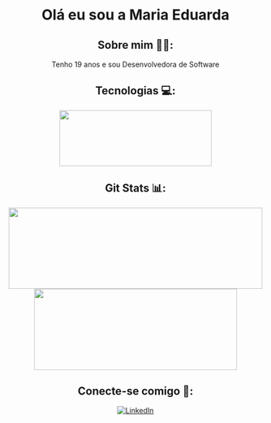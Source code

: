 <div align=center>

# Olá eu sou a Maria Eduarda
## Sobre mim 👩🏾:
<p>Tenho 19 anos e sou Desenvolvedora de Software</p>
 
## Tecnologias 💻:
<div align=center >
 <img height="110rem" width="300rem" src="https://skillicons.dev/icons?i=html,css,js,&perline=3" />
 </div>

 ## Git Stats 📊:
 <div align=center >
  <img height="160rem" width="500rem" src="https://github-readme-stats.vercel.app/api/top-langs/?username=MariaEduardaSoSi&layout=compact&langs_count=6&theme=jolly"/>
  <img height="160rem" width="400rem" src="https://github-readme-stats.vercel.app/api?username=MariaEduardaSoSi&layout=compact&langs_count=6&theme=jolly"/>
 </div>
 
## Conecte-se comigo 🦄:
<div align=center>

[![LinkedIn](https://img.shields.io/badge/-LinkedIn-291b3e?style=for-the-badge&logo=linkedin&logoColor=dd58c1)](https://www.linkedin.com/in/SEUUSERNAME/)

</div>
</div>
